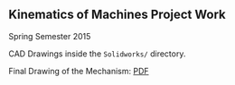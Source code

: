 ## Kinematics of Machines Project Work

Spring Semester 2015

CAD Drawings inside the `Solidworks/` directory.

Final Drawing of the Mechanism: [PDF](drawing-stamping-mechanism.pdf)
